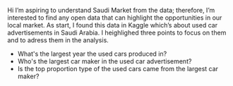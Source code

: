Hi
I’m aspiring to understand Saudi Market from the data; therefore, I’m interested to find any open data that can highlight the opportunities in our local market.
As start, I found this data in Kaggle which’s about used car advertisements in Saudi Arabia. 
I heighlighed three points to focus on them and to adress them in the analysis.

- What's the largest year the used cars produced in? 
- Who's the largest car maker in the used car advertisement?
- Is the top proportion type of the used cars came from the largest car maker?





